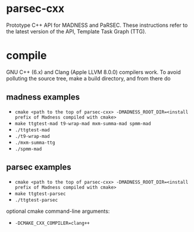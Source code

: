 # parsec-cxx
Prototype C++ API for MADNESS and PaRSEC. These instructions refer to the latest version of the API, Template Task Graph (TTG).

# compile
GNU C++ (6.x) and Clang (Apple LLVM 8.0.0) compilers work. To avoid polluting the source tree, make a build directory,
and from there do

## madness examples
- `cmake <path to the top of parsec-cxx> -DMADNESS_ROOT_DIR=<install prefix of Madness compiled with cmake>`
- `make ttgtest-mad t9-wrap-mad mxm-summa-mad spmm-mad`
- `./ttgtest-mad`
- `./t9-wrap-mad`
- `./mxm-summa-ttg`
- `./spmm-mad`

## parsec examples

- `cmake <path to the top of parsec-cxx> -DMADNESS_ROOT_DIR=<install prefix of Madness compiled with cmake>`
- `make ttgtest-parsec`
- `./ttgtest-parsec`

optional cmake command-line arguments:
- `-DCMAKE_CXX_COMPILER=clang++`
